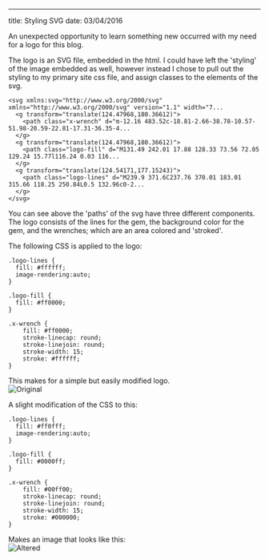 ---
title: Styling SVG
date: 03/04/2016

An unexpected opportunity to learn something new occurred with my need for a logo for this blog.

The logo is an SVG file, embedded in the html.  I could have left the 'styling' of the image embedded as well, however 
instead I chose to pull out the styling to my primary site css file, and assign classes to the elements of the svg.

    <svg xmlns:svg="http://www.w3.org/2000/svg" xmlns="http://www.w3.org/2000/svg" version="1.1" width="7...
      <g transform="translate(124.47968,180.36612)">
        <path class="x-wrench" d="m-12.16 483.52c-18.81-2.66-38.78-10.57-51.98-20.59-22.81-17.31-36.35-4...
      </g>
      <g transform="translate(124.47968,180.36612)">
        <path class="logo-fill" d="M131.49 242.01 17.88 128.33 73.56 72.05 129.24 15.77l116.24 0.03 116...
      </g>
      <g transform="translate(124.54171,177.15243)">
        <path class="logo-lines" d="M239.9 371.6C237.76 370.01 183.01 315.66 118.25 250.84L0.5 132.96c0-2...
      </g>
    </svg>

You can see above the 'paths' of the svg have three different components.  The logo consists of the lines for the gem,
the background color for the gem, and the wrenches; which are an area colored and 'stroked'.

The following CSS is applied to the logo:

    .logo-lines {
      fill: #ffffff;
      image-rendering:auto;
    }
    
    .logo-fill {
      fill: #ff0000;
    }
    
    .x-wrench {
        fill: #ff0000;
        stroke-linecap: round;
        stroke-linejoin: round;
        stroke-width: 15;
        stroke: #ffffff;
    }
    
This makes for a simple but easily modified logo.  
![Original](http://i.imgur.com/brfVo3h.png)
    
A slight modification of the CSS to this:  

    .logo-lines {
      fill: #ff0fff;
      image-rendering:auto;
    }
    
    .logo-fill {
      fill: #0000ff;
    }
    
    .x-wrench {
        fill: #00ff00;
        stroke-linecap: round;
        stroke-linejoin: round;
        stroke-width: 15;
        stroke: #000000;
    } 
    
Makes an image that looks like this:      
![Altered](http://i.imgur.com/q8lajzX.png)